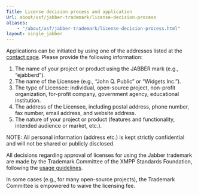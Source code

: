 ```yaml
---
Title: License decision process and application
Url: about/xsf/jabber-trademark/license-decision-process
aliases:
    - "/about/xsf/jabber-trademark/license-decision-process.html"
layout: single_jabber
---
```


Applications can be initiated by using one of the addresses listed at the [contact page](/contact). Please provide the following information:

1. The name of your project or product using the JABBER mark (e.g., “ejabberd”).
2. The name of the Licensee (e.g., “John Q. Public” or “Widgets Inc.”).
3. The type of Licensee: individual, open-source project, non-profit organization, for-profit company, government agency, educational institution.
4. The address of the Licensee, including postal address, phone number, fax number, email address, and website address.
5. The nature of your project or product (features and functionality, intended audience or market, etc.).

NOTE: All personal information (address etc.) is kept strictly confidential and will not be shared or publicly disclosed.

All decisions regarding approval of licenses for using the Jabber trademark are made by the Trademark Committee of the XMPP Standards Foundation, following the [usage guidelines](/about/xsf/jabber-trademark/usage-guidelines).

In some cases (e.g., for many open-source projects), the Trademark Committee is empowered to waive the licensing fee.